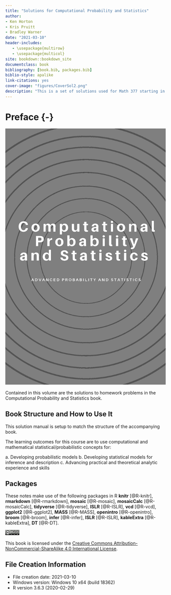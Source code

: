```yaml
--- 
title: "Solutions for Computational Probability and Statistics"
author: 
- Ken Horton
- Kris Pruitt
- Bradley Warner
date: "2021-03-10"
header-includes:
   - \usepackage{multirow}
   - \usepackage{multicol}
site: bookdown::bookdown_site
documentclass: book
bibliography: [book.bib, packages.bib]
biblio-style: apalike
link-citations: yes
cover-image: "figures/CoverSol2.png"
description: "This is a set of solutions used for Math 377 starting in the fall of 2020."
---
```


# Preface {-}


<img src="./figures/CoverSol2.png" width="705" />
  

Contained in this volume are the solutions to homework problems in the Computational Probability and Statistics book.  


## Book Structure and How to Use It

This solution manual is setup to match the structure of the accompanying book. 

The learning outcomes for this course are to use computational and mathematical statistical/probabilistic concepts for:

a.	Developing probabilistic models 
b.	Developing statistical models for inference and description
c.	Advancing practical and theoretical analytic experience and skills


## Packages

These notes make use of the following packages in R **knitr** [@R-knitr], **rmarkdown** [@R-rmarkdown], **mosaic** [@R-mosaic], **mosaicCalc** [@R-mosaicCalc], **tidyverse** [@R-tidyverse], **ISLR** [@R-ISLR], **vcd** [@R-vcd], **ggplot2** [@R-ggplot2], **MASS** [@R-MASS], **openintro** [@R-openintro], **broom** [@R-broom], **infer** [@R-infer],  **ISLR** [@R-ISLR], **kableExtra** [@R-kableExtra], **DT** [@R-DT].


<img src="./figures/by-nc-sa.png" width="44" />


This book is licensed under the [Creative Commons Attribution-NonCommercial-ShareAlike 4.0 International License](http://creativecommons.org/licenses/by-nc-sa/4.0/).



## File Creation Information 

  * File creation date: 2021-03-10
  * Windows version: Windows 10 x64 (build 18362)
  * R version 3.6.3 (2020-02-29)





